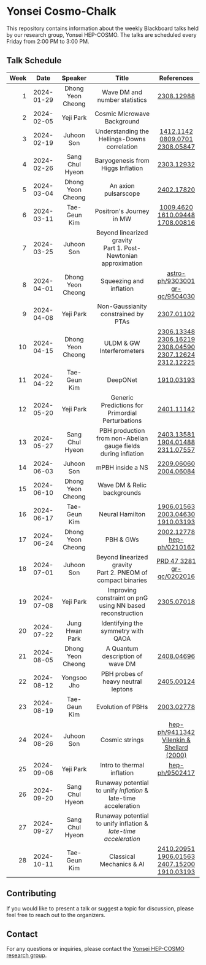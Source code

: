 # Yonsei Cosmo-Chalk

This repository contains information about the weekly Blackboard talks held by our research group, Yonsei HEP-COSMO. The talks are scheduled every Friday from 2:00 PM to 3:00 PM.

## Talk Schedule

| Week |    Date    |      Speaker      |                               Title                               |                                                                                                                                  References                                                                                                                                  |
|-----:|:----------:|:-----------------:|:-----------------------------------------------------------------:|:----------------------------------------------------------------------------------------------------------------------------------------------------------------------------------------------------------------------------------------------------------------------------:|
|    1 | 2024-01-29 | Dhong Yeon Cheong |                   Wave DM and number statistics                   |                                                                                                                [2308.12988](https://arxiv.org/abs/2308.12988)                                                                                                                |
|    2 | 2024-02-05 |     Yeji Park     |                    Cosmic Microwave Background                    |                                                                                                                                                                                                                                                                              |
|    3 | 2024-02-19 |    Juhoon Son     |           Understanding the Hellings-Downs correlation            |                                                                [1412.1142](https://arxiv.org/abs/1412.1142)<br>[0809.0701](https://arxiv.org/abs/0809.0701)<br>[2308.05847](https://arxiv.org/abs/2308.05847)                                                                |
|    4 | 2024-02-26 |  Sang Chul Hyeon  |                 Baryogenesis from Higgs Inflation                 |                                                                                                                [2303.12932](https://arxiv.org/abs/2303.12932)                                                                                                                |
|    5 | 2024-03-04 | Dhong Yeon Cheong |                       An axion pulsarscope                        |                                                                                                                [2402.17820](https://arxiv.org/abs/2402.17820)                                                                                                                |
|    6 | 2024-03-11 |   Tae-Geun Kim    |                     Positron's Journey in MW                      |                                                               [1009.4620](https://arxiv.org/abs/1009.4620)<br>[1610.09448](https://arxiv.org/abs/1610.09448)<br>[1708.00816](https://arxiv.org/abs/1708.00816)                                                               |
|    7 | 2024-03-25 |    Juhoon Son     | Beyond linearized gravity<br>Part 1. Post-Newtonian approximation |                                                                                                                                                                                                                                                                              |
|    8 | 2024-04-01 | Dhong Yeon Cheong |                      Squeezing and inflation                      |                                                                              [astro-ph/9303001](https://arxiv.org/abs/astro-ph/9303001)<br>[gr-qc/9504030](https://arxiv.org/abs/gr-qc/9504030)                                                                              |
|    9 | 2024-04-08 |     Yeji Park     |                Non-Gaussianity constrained by PTAs                |                                                                                                                [2307.01102](https://arxiv.org/abs/2307.01102)                                                                                                                |
|   10 | 2024-04-15 | Dhong Yeon Cheong |                     ULDM & GW Interferometers                     |            [2306.13348](https://arxiv.org/abs/2306.13348)<br>[2306.16219](https://arxiv.org/abs/2306.16219)<br>[2308.04590](https://arxiv.org/abs/2308.04590)<br>[2307.12624](https://arxiv.org/abs/2307.12624)<br>[2312.12225](https://arxiv.org/abs/2312.12225)            |
|   11 | 2024-04-22 |   Tae-Geun Kim    |                             DeepONet                              |                                                                                                                [1910.03193](https://arxiv.org/abs/1910.03193)                                                                                                                |
|   12 | 2024-05-20 |     Yeji Park     |         Generic Predictions for Primordial Perturbations          |                                                                                                                [2401.11142](https://arxiv.org/abs/2401.11142)                                                                                                                |
|   13 | 2024-05-27 |  Sang Chul Hyeon  |   PBH production from non-Abelian gauge fields during inflation   |                                                              [2403.13581](https://arxiv.org/abs/2403.13581)<br>[1904.01488](https://arxiv.org/abs/1904.01488)<br>[2311.07557](https://arxiv.org/abs/2311.07557)                                                              |
|   14 | 2024-06-03 |    Juhoon Son     |                         mPBH inside a NS                          |                                                                                       [2209.06060](https://arxiv.org/abs/2209.06060)<br>[2004.06084](https://arxiv.org/abs/2004.06084)                                                                                       |
|   15 | 2024-06-10 | Dhong Yeon Cheong |                    Wave DM & Relic backgrounds                    |                                                                                                                                                                                                                                                                              |
|   16 | 2024-06-17 |   Tae-Geun Kim    |                          Neural Hamilton                          |                                                              [1906.01563](https://arxiv.org/abs/1906.01563)<br>[2003.04630](https://arxiv.org/abs/2003.04630)<br>[1910.03193](https://arxiv.org/abs/1910.03193)                                                              |
|   17 | 2024-06-24 | Dhong Yeon Cheong |                             PBH & GWs                             |                                                                                   [2002.12778](https://arxiv.org/abs/2002.12778)<br>[hep-ph/0210162](https://arxiv.org/abs/hep-ph/0210162)                                                                                   |
|   18 | 2024-07-01 |    Juhoon Son     |  Beyond linearized gravity<br>Part 2. PNEOM of compact binaries   |                                                                    [PRD 47 3281](https://journals.aps.org/prd/abstract/10.1103/PhysRevD.47.3281)<br>[gr-qc/0202016](https://arxiv.org/abs/gr-qc/0202016)                                                                     |
|   19 | 2024-07-08 |     Yeji Park     |   Improving constraint on pnG<br>using NN based reconstruction    |                                                                                                                [2305.07018](https://arxiv.org/abs/2305.07018)                                                                                                                |
|   20 | 2024-07-22 |  Jung Hwan Park   |                Identifying the symmetry with QAOA                 |                                                                                                                                                                                                                                                                              |
|   21 | 2024-08-05 | Dhong Yeon Cheong |                 A Quantum description of wave DM                  |                                                                                                                [2408.04696](https://arxiv.org/abs/2408.04696)                                                                                                                |
|   22 | 2024-08-12 |    Yongsoo Jho    |                PBH probes of heavy neutral leptons                |                                                                                                                [2405.00124](https://arxiv.org/abs/2405.00124)                                                                                                                |
|   23 | 2024-08-19 |   Tae-Geun Kim    |                         Evolution of PBHs                         |                                                                                                                [2003.02778](https://arxiv.org/abs/2003.02778)                                                                                                                |
|   24 | 2024-08-26 |    Juhoon Son     |                          Cosmic strings                           | [hep-ph/9411342](https://arxiv.org/abs/hep-ph/9411342)<br>[Vilenkin & Shellard (2000)](https://www.cambridge.org/kr/universitypress/subjects/physics/theoretical-physics-and-mathematical-physics/cosmic-strings-and-other-topological-defects?format=PB&isbn=9780521654760) |
|   25 | 2024-09-06 |     Yeji Park     |                    Intro to thermal inflation                     |                                                                                                            [hep-ph/9502417](https://arxiv.org/abs/hep-ph/9502417)                                                                                                            |
|   26 | 2024-09-20 |  Sang Chul Hyeon  |  Runaway potential to unify *inflation* & late-time acceleration  |                                                                                                                                                                                                                                                                              |
|   27 | 2024-09-27 |  Sang Chul Hyeon  |  Runaway potential to unify inflation & *late-time acceleration*  |                                                                                                                                                                                                                                                                              |
|   28 | 2024-10-11 |   Tae-Geun Kim    |                     Classical Mechanics & AI                      |                                     [2410.20951](https://arxiv.org/abs/2410.20951)<br>[1906.01563](https://arxiv.org/abs/1906.01563)<br>[2407.15200](https://arxiv.org/abs/2407.15200)<br>[1910.03193](https://arxiv.org/abs/1910.03193)                                     |

## Contributing

If you would like to present a talk or suggest a topic for discussion, please feel free to reach out to the organizers.

## Contact

For any questions or inquiries, please contact the [Yonsei HEP-COSMO research group](https://hepcosmo.yonsei.ac.kr).
